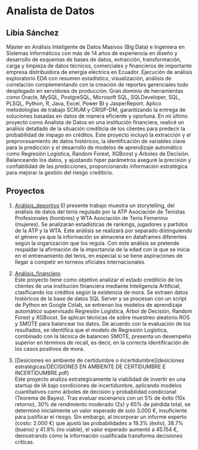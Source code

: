 # Analista de Datos
## Libia Sánchez
Máster en Análisis Inteligente de Datos Masivos (Big Data) e Ingeniera en Sistemas Informáticos con más de 14 años de experiencia en diseño y desarrollo de esquemas de bases de datos, extracción, transformación, carga y limpieza de datos técnicos, comerciales y financieros de importante empresa distribuidora de energía eléctrica en Ecuador. Ejecución de análisis exploratorio EDA con resumen estadístico, visualización, análisis de correlación complementando con la creación de reportes gerenciales todo desplegado en servidores de producción. Gran dominio de herramientas como Oracle, MySQL, PostgreSQL, Microsoft SQL, SQLDeveloper, SQL, PLSQL, Python, R, Java, Excel, Power BI y JasperReport. Aplico metodologías de trabajo SCRUM y CRISP-DM, garantizando la entrega de soluciones basadas en datos de manera eficiente y oportuna.
En mi último proyecto como Analista de Datos en una institución financiera, realicé un análisis detallado de la situación crediticia de los clientes para predecir la probabilidad de impago en créditos. Este proyecto incluyó la extracción y el preprocesamiento de datos históricos, la identificación de variables clave para la predicción y el desarrollo de modelos de aprendizaje automático como Regresión Logística, Random Forest, XGBoost y Árboles de Decisión. Balanceando los datos, y ajustando hiper parámetros aseguré la precisión y confiabilidad de las predicciones, proporcionando información estratégica para mejorar la gestión del riesgo crediticio.

## Proyectos
1. [Análisis_deportivo](analisis_deportivo/README.md)
El presente trabajo muestra un storytelling, del análisis de datos del tenis regulado por la ATP Asociación de Tenistas Profesionales (hombres) y WTA Asociación de Tenis Femenino (mujeres). Se analizarán estadísticas de rankings, jugadores y partidos de la ATP y la WTA. Este análisis se realizará por separado distinguiendo el género ya que la información se almacena en dataframes diferentes según la organización que los regula. Con este análisis se pretende respaldar la afirmación de la importancia de la edad con la que se inicia en el entrenamiento del tenis, en especial si se tiene aspiraciones de llegar a competir en torneos oficiales internacionales.

2. [Análisis_financiero](analisis_financiero/README.md)  
Este proyecto tiene como objetivo analizar el estado crediticio de los clientes de una institución financiera mediante Inteligencia Artificial, clasificando los créditos según la    existencia de mora. Se extraen datos históricos de la base de datos SQL Server y se procesan con un script de Python en Google Colab, se entrenan los modelos de aprendizaje automático supervisado Regresión Logística, Árbol de Decisión, Random Forest y XGBoost. Se aplican técnicas de sobre muestreo aleatorio ROS y SMOTE para balancear los datos. De acuerdo con la evaluación de los resultados, se identifica que el modelo de Regresión Logística, combinado con la técnica de balanceo SMOTE, presenta un desempeño superior en términos de recall, es decir, en la correcta identificación de los casos positivos de mora.

3. [Desiciones en ambiente de certidumbre o incertidumbre](desiciones estratégicas/DECISIONES EN AMBIENTE DE CERTIDUMBRE E INCERTIDUMBRE.pdf)  
Este proyecto analiza estratégicamente la viabilidad de invertir en una startup de IA bajo condiciones de incertidumbre, aplicando modelos cuantitativos como árboles de decisión y probabilidad condicional (Teorema de Bayes). Tras evaluar escenarios con un 5% de éxito (10x retorno), 30% de rendimiento moderado (2x) y 65% de pérdida total, se determinó inicialmente un valor esperado de solo 3.000 €, insuficiente para justificar el riesgo. Sin embargo, al incorporar un informe experto (costo: 2.000 €) que ajustó las probabilidades a 19.3% (éxito), 38.7% (bueno) y 41.9% (no viable), el valor esperado aumentó a 45.154 €, demostrando cómo la información cualificada transforma decisiones críticas.
